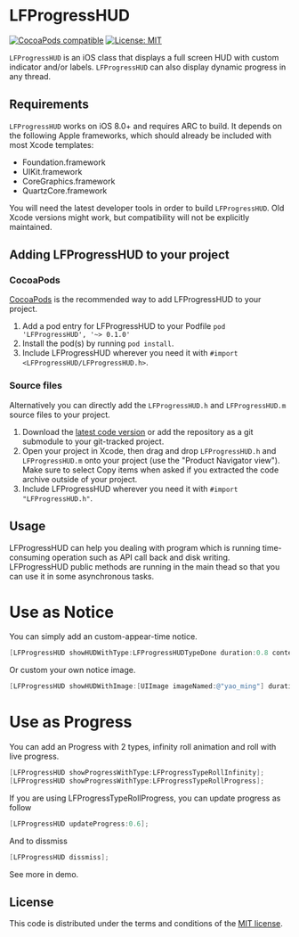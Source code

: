# LFProgressHUD

[![CocoaPods compatible](https://img.shields.io/badge/CocoaPods-0.1.0-green.svg?style=flat)](https://cocoapods.org) [![License: MIT](https://img.shields.io/badge/license-MIT-blue.svg?style=flat)](http://opensource.org/licenses/MIT)

`LFProgressHUD` is an iOS class that displays a full screen HUD with custom indicator and/or labels. `LFProgressHUD` can also display dynamic progress in any thread.

## Requirements

`LFProgressHUD` works on iOS 8.0+ and requires ARC to build. It depends on the following Apple frameworks, which should already be included with most Xcode templates:

* Foundation.framework
* UIKit.framework
* CoreGraphics.framework
* QuartzCore.framework

You will need the latest developer tools in order to build `LFProgressHUD`. Old Xcode versions might work, but compatibility will not be explicitly maintained.

## Adding LFProgressHUD to your project

### CocoaPods

[CocoaPods](http://cocoapods.org) is the recommended way to add LFProgressHUD to your project.

1. Add a pod entry for LFProgressHUD to your Podfile `pod 'LFProgressHUD', '~> 0.1.0'`
2. Install the pod(s) by running `pod install`.
3. Include LFProgressHUD wherever you need it with `#import <LFProgressHUD/LFProgressHUD.h>`.

### Source files

Alternatively you can directly add the `LFProgressHUD.h` and `LFProgressHUD.m` source files to your project.

1. Download the [latest code version](https://github.com/cctv1237/LFProgressHUD/archive/master.zip) or add the repository as a git submodule to your git-tracked project.
2. Open your project in Xcode, then drag and drop `LFProgressHUD.h` and `LFProgressHUD.m` onto your project (use the "Product Navigator view"). Make sure to select Copy items when asked if you extracted the code archive outside of your project.
3. Include LFProgressHUD wherever you need it with `#import "LFProgressHUD.h"`.

## Usage

LFProgressHUD can help you dealing with program which is running time-consuming operation such as API call back and disk writing. LFProgressHUD public methods are running in the main thead so that you can use it in some asynchronous tasks.

# Use as Notice

You can simply add an custom-appear-time notice. 

```objective-c
[LFProgressHUD showHUDWithType:LFProgressHUDTypeDone duration:0.8 contentString:@"Done"];
```

Or custom your own notice image.

```objective-c
[LFProgressHUD showHUDWithImage:[UIImage imageNamed:@"yao_ming"] duration:0.8 contentString:@"U ask me?"];
```

# Use as Progress

You can add an Progress with 2 types, infinity roll animation and roll with live progress. 

```objective-c
[LFProgressHUD showProgressWithType:LFProgressTypeRollInfinity];
[LFProgressHUD showProgressWithType:LFProgressTypeRollProgress];
```

If you are using LFProgressTypeRollProgress, you can update progress as follow

```objective-c
[LFProgressHUD updateProgress:0.6];
```

And to dissmiss 

```objective-c
[LFProgressHUD dissmiss];
```

See more in demo.

## License

This code is distributed under the terms and conditions of the [MIT license](LICENSE).
